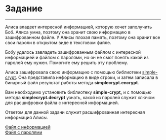 # Задание

---

Алиса владеет интересной информацией, которую хочет заполучить Боб.
Алиса умна, поэтому она хранит свою информацию в зашифрованном файле.
У Алисы плохая память, поэтому она хранит все свои пароли в открытом виде в текстовом файле.

Бобу удалось завладеть зашифрованным файлом с интересной информацией и файлом с паролями, но он не смог понять какой из паролей ему нужен. Помогите ему решить эту проблему.

Алиса зашифровала свою информацию с помощью библиотеки [simple-crypt](https://pypi.org/project/simple-crypt/).
Она представила информацию в виде строки, и затем записала в бинарный файл результат работы метода **simplecrypt.encrypt**.

Вам необходимо установить библиотеку **simple-crypt,** и с помощью метода **simplecrypt.decrypt** узнать, какой из паролей служит ключом для расшифровки файла с интересной информацией.

Ответом для данной задачи служит расшифрованная интересная информация Алисы.

[Файл с информацией](https://stepik.org/media/attachments/lesson/24466/encrypted.bin)</br>
[Файл с паролями](https://stepik.org/media/attachments/lesson/24466/passwords.txt)